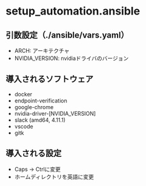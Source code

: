 # setup_automation.ansible

## 引数設定（./ansible/vars.yaml）
- ARCH: アーキテクチャ
- NVIDIA_VERSION: nvidiaドライバのバージョン

## 導入されるソフトウェア
- docker
- endpoint-verification
- google-chrome
- nvidia-driver-[NVIDIA_VERSION]
- slack (amd64, 4.11.1)
- vscode
- gitk

## 導入される設定
- Caps -> Ctrlに変更
- ホームディレクトリを英語に変更
